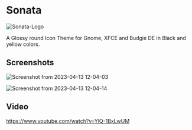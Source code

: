 # Sonata

![Sonata-Logo](https://user-images.githubusercontent.com/60283532/231937209-ed1734bf-7c2d-4adc-bda4-2eb825f8f232.png)

A Glossy round Icon Theme for Gnome, XFCE and Budgie DE in Black and yellow colors.


Screenshots
--
![Screenshot from 2023-04-13 12-04-03](https://user-images.githubusercontent.com/60283532/231937354-761380d1-5ff0-4a43-a7e4-a293066e383b.png)

![Screenshot from 2023-04-13 12-04-14](https://user-images.githubusercontent.com/60283532/231937370-0808c763-471c-41f4-9933-e0eb158a2c4c.png)


Video
--
https://www.youtube.com/watch?v=YlQ-1BxLwUM
